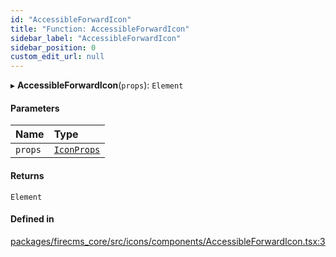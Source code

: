 ```yaml
---
id: "AccessibleForwardIcon"
title: "Function: AccessibleForwardIcon"
sidebar_label: "AccessibleForwardIcon"
sidebar_position: 0
custom_edit_url: null
---
```


▸ **AccessibleForwardIcon**(`props`): `Element`

#### Parameters

| Name | Type |
| :------ | :------ |
| `props` | [`IconProps`](../types/IconProps.md) |

#### Returns

`Element`

#### Defined in

[packages/firecms_core/src/icons/components/AccessibleForwardIcon.tsx:3](https://github.com/FireCMSco/firecms/blob/d45f3739/packages/firecms_core/src/icons/components/AccessibleForwardIcon.tsx#L3)
